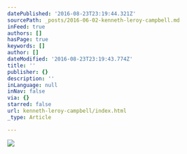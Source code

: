 ```yaml
---
datePublished: '2016-08-23T23:19:44.321Z'
sourcePath: _posts/2016-06-02-kenneth-leroy-campbell.md
inFeed: true
authors: []
hasPage: true
keywords: []
author: []
dateModified: '2016-08-23T23:19:43.774Z'
title: ''
publisher: {}
description: ''
inLanguage: null
inNav: false
via: {}
starred: false
url: kenneth-leroy-campbell/index.html
_type: Article

---
```

![](https://s3-us-west-2.amazonaws.com/the-grid-img/p/87a8ba42d53d79e10435a3ea02197d08edfae32a.jpg)